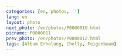 ```yaml
---
categories: [en, photos, '']
lang: en
layout: photo
next_photo: /en/photos/P0000010.html
picname: P0000011
prev_photo: /en/photos/P0000012.html
tags: [Album Erholung, Chelly, Feigenbaum]
---
```


